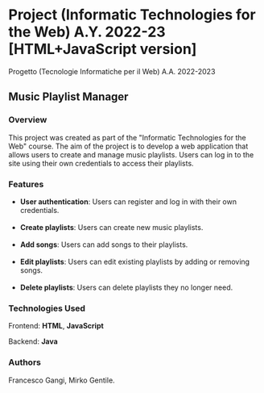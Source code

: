 # Project (Informatic Technologies for the Web) A.Y. 2022-23 [HTML+JavaScript version]
Progetto (Tecnologie Informatiche per il Web) A.A. 2022-2023
## Music Playlist Manager

### Overview
This project was created as part of the "Informatic Technologies for the Web" course. The aim of the project is to develop a web application that allows users to create and manage music playlists. Users can log in to the site using their own credentials to access their playlists.

### Features
+ **User authentication**: Users can register and log in with their own credentials.<br><br>
+ **Create playlists**: Users can create new music playlists.<br><br>
+ **Add songs**: Users can add songs to their playlists.<br><br>
+ **Edit playlists**: Users can edit existing playlists by adding or removing songs.<br><br>
+ **Delete playlists**: Users can delete playlists they no longer need.

### Technologies Used
Frontend:
**HTML**, **JavaScript**

Backend:
**Java**

### Authors
Francesco Gangi, Mirko Gentile.
